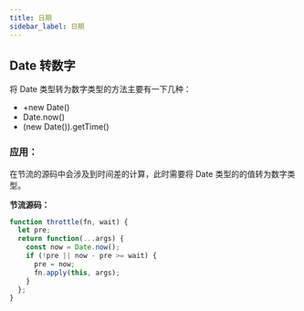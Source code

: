 ```yaml
---
title: 日期
sidebar_label: 日期
---
```


## Date 转数字

将 Date 类型转为数字类型的方法主要有一下几种：

- +new Date()
- Date.now()
- (new Date()).getTime()

### 应用：

在节流的源码中会涉及到时间差的计算，此时需要将 Date 类型的的值转为数字类型。

**节流源码：**

```js
function throttle(fn, wait) {
  let pre;
  return function(...args) {
    const now = Date.now();
    if (!pre || now - pre >= wait) {
      pre = now;
      fn.apply(this, args);
    }
  };
}
```
